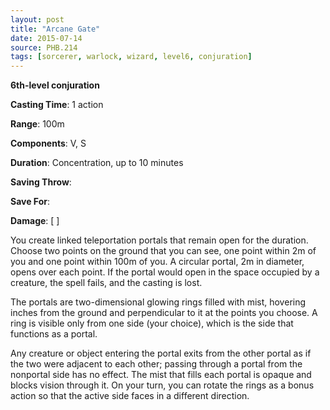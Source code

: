```yaml
---
layout: post
title: "Arcane Gate"
date: 2015-07-14
source: PHB.214
tags: [sorcerer, warlock, wizard, level6, conjuration]
---
```


**6th-level conjuration**

**Casting Time**: 1 action

**Range**: 100m

**Components**: V, S

**Duration**: Concentration, up to 10 minutes

**Saving Throw**:

**Save For**:

**Damage**: [ ]

You create linked teleportation portals that remain open for the duration. Choose two points on the ground that you can see, one point within 2m of you and one point within 100m of you. A circular portal, 2m in diameter, opens over each point. If the portal would open in the space occupied by a creature, the spell fails, and the casting is lost.

The portals are two-dimensional glowing rings filled with mist, hovering inches from the ground and perpendicular to it at the points you choose. A ring is visible only from one side (your choice), which is the side that functions as a portal.

Any creature or object entering the portal exits from the other portal as if the two were adjacent to each other; passing through a portal from the nonportal side has no effect. The mist that fills each portal is opaque and blocks vision through it. On your turn, you can rotate the rings as a bonus action so that the active side faces in a different direction.